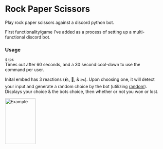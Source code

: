# Rock Paper Scissors
Play rock paper scissors against a discord python bot.

First functionality/game I've added as a process of setting up a multi-functional discord bot.

### Usage
`$rps`
<br>
Times out after 60 seconds, and a 30 second cool-down to use the command per user.

Inital embed has 3 reactions (🪨, 🧻, & ✂️). Upon choosing one, it will detect your input and generate a random choice by the bot (utilizing <a href="https://docs.python.org/3/library/random.html"> random</a>). Displays your choice & the bots choice, then whether or not you won or lost.

<img src="https://i.gyazo.com/01820ff79c6411c18750769ab9b49df3.png" alt="Example" style="width:100px;height:150px;">
